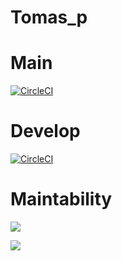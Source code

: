 # Tomas_p

# Main
[![CircleCI](https://dl.circleci.com/status-badge/img/gh/itsrojas/Tomas_p/tree/main.svg?style=svg)](https://dl.circleci.com/status-badge/redirect/gh/itsrojas/Tomas_p/tree/main)

# Develop
[![CircleCI](https://dl.circleci.com/status-badge/img/gh/itsrojas/Tomas_p/tree/develop.svg?style=svg)](https://dl.circleci.com/status-badge/redirect/gh/itsrojas/Tomas_p/tree/develop)

# Maintability
<a href="https://codeclimate.com/github/itsrojas/Tomas_p/maintainability"><img src="https://api.codeclimate.com/v1/badges/a88a326d2236a6691089/maintainability" /></a>

<a href="https://codeclimate.com/github/itsrojas/Tomas_p/test_coverage"><img src="https://api.codeclimate.com/v1/badges/a88a326d2236a6691089/test_coverage" /></a>
